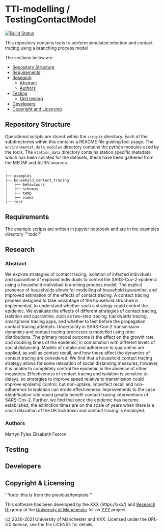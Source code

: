 # TTI-modelling / TestingContactModel

[![Build Status](https://github.com/TTI-modelling/TestingContactModel/actions/workflows/python-package.yml/badge.svg)](https://github.com/TTI-modelling/TestingContactModel/actions/workflows/python-package.yml)
<!--
[![Build Status](https://travis-ci.org/UoMResearchIT/UoM_AQ_Data_Tools.svg?branch=testing)](https://travis-ci.org/UoMResearchIT/UoM_AQ_Data_Tools) -->

This repository contains tools to perform simulated infection and contact tracing using a branching process model

The sections below are:
- [Repository Structure](#repository-structure)
- [Requirements](#requirements)
- [Research](#research)
  - [Abstract](#abstract)
  - [Authors](#authors)
- [Testing](#testing) 
  - [Unit testing](#unit-testing)  
- [Developers](#developers)
- [Copyright and Licensing](#copyright--licensing)

<!-- toc -->

## Repository Structure

Operational scripts are stored within the `scripts` directory. Each of the subdirectories 
within this contains a README file guiding tool usage. The `environmental_data_modules` 
directory contains the python modules used by the tools. The `station_data` directory 
contains station specific metadata which has been collated for the datasets, these have 
been gathered from the MEDMI and AURN sources.

```
.
├── examples
├── household_contact_tracing
│   ├── behaviours
│   ├── schemas
│   ├── temp
│   ├── views
├── test

```


## Requirements

The example scripts are written in jupyter notebook and are in the examples directory
'''todo'''

## Research

### Abstract
We explore strategies of contact tracing, isolation of infected individuals and quarantine of exposed individuals to control the SARS-Cov-2 epidemic using a household-individual branching process model. The explicit presence of households allows for modelling of household quarantine, and improved estimation of the effects of contact tracing. A contact tracing process designed to take advantage of the household structure is implemented, to understand whether such a strategy could control the epidemic. We evaluate the effects of different strategies of contact tracing, isolation and quarantine, such as two-step tracing, backwards tracing, smartphone tracing apps, and whether to test before the propagation contact tracing attempts. Uncertainty in SARS-Cov-2 transmission dynamics and contact tracing processes is modelled using prior distributions. The primary model outcome is the effect on the growth rate and doubling times of the epidemic, in combination with different levels of social distancing. Models of uptake and adherence to quarantine are applied, as well as contact recall, and how these affect the dynamics of contact tracing are considered. We find that a household contact tracing strategy allows for some relaxation of social distancing measures; however, it is unable to completely control the epidemic in the absence of other measures. Effectiveness of contact tracing and isolation is sensitive to delays, so strategies to improve speed relative to transmission could improve epidemic control, but non-uptake, imperfect recall and non-adherence to isolation can erode effectiveness. Improvements to the case identification rate could greatly benefit contact tracing interventions of SARS-Cov-2. Further, we find that once the epidemic has become established, the extinction times are on the scale of years when there is a small relaxation of the UK lockdown and contact tracing is employed.

### Authors
Martyn Fyles Elizabeth Fearon

## Testing

## Developers


## Copyright & Licensing
'''todo: this is from the previous/template'''

This software has been developed by the XXX (https://xxx/) and [Research IT](https://research-it.manchester.ac.uk/) 
group at the [University of Manchester](https://www.manchester.ac.uk/) for an 
[YYY](https://www.yyy/) project.

(c) 2020-2021 University of Manchester and XXX.
Licensed under the GPL-3.0 license, see the file LICENSE for details.
